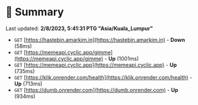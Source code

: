 # 📖 Summary
Last updated: **2/8/2023, 5:41:31 PTG "Asia/Kuala_Lumpur"**

- `GET` [https://hastebin.amarkim.in](https://hastebin.amarkim.in) - **Down** (58ms)
- `GET` [https://memeapi.cyclic.app/gimme](https://memeapi.cyclic.app/gimme) - **Up** (1001ms)
- `GET` [https://memeapi.cyclic.app](https://memeapi.cyclic.app) - **Up** (735ms)
- `GET` [https://klik.onrender.com/health](https://klik.onrender.com/health) - **Up** (713ms)
- `GET` [https://dumb.onrender.com](https://dumb.onrender.com) - **Up** (934ms)
